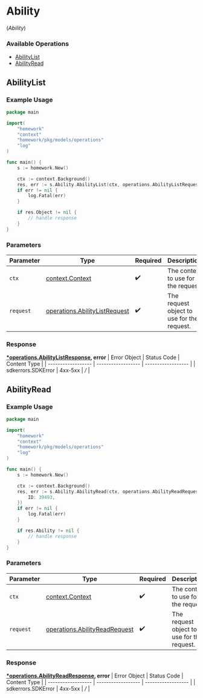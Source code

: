 # Ability
(*Ability*)

### Available Operations

* [AbilityList](#abilitylist)
* [AbilityRead](#abilityread)

## AbilityList

### Example Usage

```go
package main

import(
	"homework"
	"context"
	"homework/pkg/models/operations"
	"log"
)

func main() {
    s := homework.New()

    ctx := context.Background()
    res, err := s.Ability.AbilityList(ctx, operations.AbilityListRequest{})
    if err != nil {
        log.Fatal(err)
    }

    if res.Object != nil {
        // handle response
    }
}
```

### Parameters

| Parameter                                                                          | Type                                                                               | Required                                                                           | Description                                                                        |
| ---------------------------------------------------------------------------------- | ---------------------------------------------------------------------------------- | ---------------------------------------------------------------------------------- | ---------------------------------------------------------------------------------- |
| `ctx`                                                                              | [context.Context](https://pkg.go.dev/context#Context)                              | :heavy_check_mark:                                                                 | The context to use for the request.                                                |
| `request`                                                                          | [operations.AbilityListRequest](../../pkg/models/operations/abilitylistrequest.md) | :heavy_check_mark:                                                                 | The request object to use for the request.                                         |


### Response

**[*operations.AbilityListResponse](../../pkg/models/operations/abilitylistresponse.md), error**
| Error Object       | Status Code        | Content Type       |
| ------------------ | ------------------ | ------------------ |
| sdkerrors.SDKError | 4xx-5xx            | */*                |

## AbilityRead

### Example Usage

```go
package main

import(
	"homework"
	"context"
	"homework/pkg/models/operations"
	"log"
)

func main() {
    s := homework.New()

    ctx := context.Background()
    res, err := s.Ability.AbilityRead(ctx, operations.AbilityReadRequest{
        ID: 39493,
    })
    if err != nil {
        log.Fatal(err)
    }

    if res.Ability != nil {
        // handle response
    }
}
```

### Parameters

| Parameter                                                                          | Type                                                                               | Required                                                                           | Description                                                                        |
| ---------------------------------------------------------------------------------- | ---------------------------------------------------------------------------------- | ---------------------------------------------------------------------------------- | ---------------------------------------------------------------------------------- |
| `ctx`                                                                              | [context.Context](https://pkg.go.dev/context#Context)                              | :heavy_check_mark:                                                                 | The context to use for the request.                                                |
| `request`                                                                          | [operations.AbilityReadRequest](../../pkg/models/operations/abilityreadrequest.md) | :heavy_check_mark:                                                                 | The request object to use for the request.                                         |


### Response

**[*operations.AbilityReadResponse](../../pkg/models/operations/abilityreadresponse.md), error**
| Error Object       | Status Code        | Content Type       |
| ------------------ | ------------------ | ------------------ |
| sdkerrors.SDKError | 4xx-5xx            | */*                |
